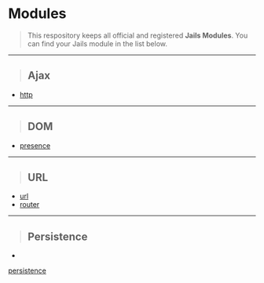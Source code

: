
# Modules

> This respository keeps all official and registered **Jails Modules**. You can find your Jails module in the list below.

---

> ## Ajax
* [http](//github.com/jails-scaffold/Modules/tree/master/http "Http Module")

---

> ## DOM
* [presence](//github.com/jails-scaffold/Modules/tree/master/presence "Presence Module")

---

> ## URL
* [url](//github.com/jails-scaffold/Modules/tree/master/url "Url Module")
* [router](//github.com/jails-scaffold/Modules/tree/master/router "Router Module")

---

> ## Persistence
* 
[persistence](//github.com/jails-scaffold/Modules/tree/master/persistence "Persistence Module")
